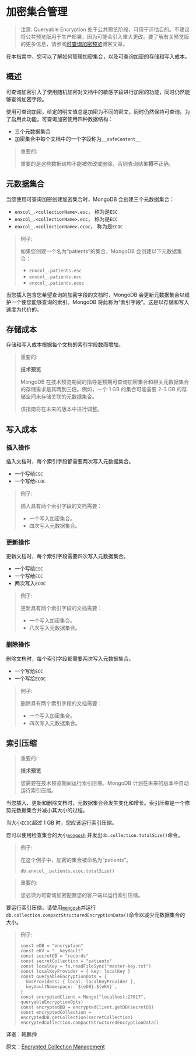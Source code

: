 # 加密集合管理

> 注意:
> Queryable Encryption 处于公共预览阶段，可用于评估目的。不建议将公共预览版用于生产部署，因为可能会引入重大更改。要了解有关预览版的更多信息，请参阅[可查询加密预览](https://www.mongodb.com/blog/post/mongodb-releases-queryable-encryption-preview/)博客文章。

在本指南中，您可以了解如何管理加密集合，以及可查询加密的存储和写入成本。

## 概述

可查询加密引入了使用随机加密对文档中的敏感字段进行加密的功能，同时仍然能够查询加密字段。

使用可查询加密，给定的明文值总是加密为不同的密文，同时仍然保持可查询。为了启用此功能，可查询加密使用四种数据结构：

* 三个元数据集合
* 加密集合中每个文档中的一个字段称为`__safeContent__`

> 重要的:
>
> 重要的是这些数据结构不能被修改或删除，否则查询结果**将不**正确。

## 元数据集合

当您使用可查询加密创建加密集合时，MongoDB 会创建三个元数据集合：

- `enxcol_.<collectionName>.esc`， 称为是`ESC`
- `enxcol_.<collectionName>.ecc`， 称为是`ECC`
- `enxcol_.<collectionName>.ecoc`， 称为是`ECOC`

> 例子:
>
> 如果您创建一个名为“patients”的集合，MongoDB 会创建以下元数据集合：
>
> - `enxcol_.patients.esc`
> - `enxcol_.patients.ecc`
> - `enxcol_.patients.ecoc`

当您插入包含您希望查询的加密字段的文档时，MongoDB 会更新元数据集合以维护一个使您能够查询的索引。MongoDB 将此称为“索引字段”。这是以存储和写入速度为代价的。

## 存储成本

存储和写入成本根据每个文档的索引字段数而增加。

> 重要的:
>
> **技术预览**
>
> MongoDB 在技术预览期间的指导是预期可查询加密集合和相关元数据集合的存储需求是其两到三倍。例如，一个 1 GB 的集合可能需要 2-3 GB 的存储空间来存储关联的元数据集合。
>
> 该指南将在未来的版本中进行调整。

## 写入成本

### 插入操作

插入文档时，每个索引字段都需要两次写入元数据集合。

- 一个写给`ESC`
- 一个写给`ECOC`

> 例子:
>
> 插入具有两个索引字段的文档需要：
>
> - 一个写入加密集合。
> - 四次写入元数据集合。

### 更新操作

更新文档时，每个索引字段需要四次写入元数据集合。

- 一个写给`ESC`
- 一个写给`ECC`
- 两次写入`ECOC`

> 例子:
>
> 更新具有两个索引字段的文档需要：
>
> - 一个写入加密集合。
> - 八次写入元数据集合。

### 删除操作

删除文档时，每个索引字段都需要两次写入元数据集合。

- 一个写给`ECC`
- 一个写给`ECOC`

> 例子:
>
> 删除具有两个索引字段的文档需要：
>
> - 一个写入加密集合。
> - 四次写入元数据集合。

## 索引压缩

> 重要的:
>
> **技术预览**
>
> 您需要在技术预览期间运行索引压缩。MongoDB 计划在未来的版本中自动运行索引压缩。

当您插入、更新和删除文档时，元数据集合会发生变化和增长。索引压缩是一个修剪元数据集合并减小其大小的过程。

当大小`ECOC`超过 1 GB 时，您应该运行索引压缩。

您可以使用检查集合的大小[`mongosh`](https://www.mongodb.com/docs/mongodb-shell/#mongodb-binary-bin.mongosh) 并发出`db.collection.totalSize()`命令。

>例子:
>
>在这个例子中，加密的集合被命名为“patients”。
>
>```
>db.enxcol_.patients.ecoc.totalSize()
>```

> 重要的:
>
> 您必须为可查询加密配置您的客户端以运行索引压缩。

要运行索引压缩，请使用[`mongosh`](https://www.mongodb.com/docs/mongodb-shell/#mongodb-binary-bin.mongosh)并运行 `db.collection.compactStructuredEncryptionData()`命令以减少元数据集合的大小。

> 例子:
>
> ```shell
> const eDB = "encryption"
> const eKV = "__keyVault"
> const secretDB = "records"
> const secretCollection = "patients"
> const localKey = fs.readFileSync("master-key.txt")
> const localKeyProvider = { key: localKey }
> const queryableEncryptionOpts = {
>   kmsProviders: { local: localKeyProvider },
>   keyVaultNamespace: `${eDB}.${eKV}`,
> }
> const encryptedClient = Mongo("localhost:27017", queryableEncryptionOpts)
> const encryptedDB = encryptedClient.getDB(secretDB)
> const encryptedCollection = encryptedDB.getCollection(secretCollection)
> encryptedCollection.compactStructuredEncryptionData()
> ```









译者：韩鹏帅

原文：[Encrypted Collection Management](https://www.mongodb.com/docs/manual/core/queryable-encryption/fundamentals/manage-collections/)